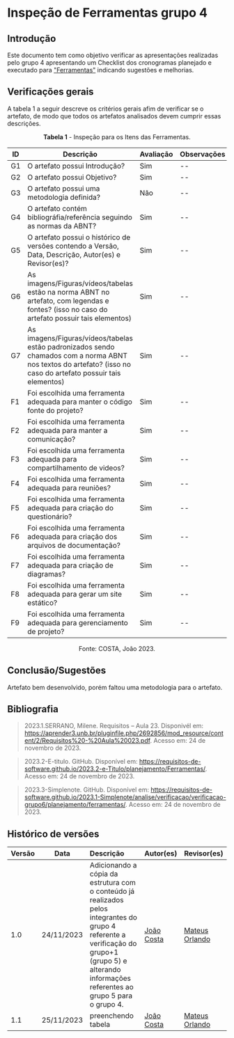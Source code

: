 #  Inspeção de Ferramentas grupo 4

## Introdução
Este documento tem como objetivo verificar as apresentações realizadas pelo grupo 4 apresentando um Checklist dos cronogramas planejado e executado para  ["Ferramentas"](https://requisitos-de-software.github.io/2023.2-e-Titulo/planejamento/Ferramentas/) indicando sugestões e melhorias.

## Verificações gerais
A tabela 1 a seguir descreve os critérios gerais afim de verificar se o artefato, de modo que todos os artefatos analisados devem cumprir essas descrições.

<center>

**Tabela 1** - Inspeção para os Itens das Ferramentas.

 ID | Descrição | Avaliação | Observações |
| ---| -------- | --------- | ------------ |
| G1  | O artefato possui Introdução? | Sim | -- |
| G2  | O artefato possui Objetivo? | Sim | -- |
| G3  | O artefato possui uma metodologia definida? | Não | -- |
| G4  | O artefato contém bibliográfia/referência seguindo as normas da ABNT? | Sim | -- |
| G5  | O artefato possui o histórico de versões contendo a Versão, Data, Descrição, Autor(es) e Revisor(es)? | Sim | -- |
| G6  | As imagens/Figuras/vídeos/tabelas estão na norma ABNT no artefato, com legendas e fontes? (isso no caso do artefato possuir tais elementos) | Sim | -- |
| G7  | As imagens/Figuras/vídeos/tabelas estão padronizados sendo chamados com a norma ABNT nos textos do artefato? (isso no caso do artefato possuir tais elementos) | Sim | -- |
| F1 | Foi escolhida uma ferramenta adequada para manter o código fonte do projeto? | Sim | -- |
| F2 | Foi escolhida uma ferramenta adequada para manter a comunicação? | Sim | -- |
| F3 | Foi escolhida uma ferramenta adequada para compartilhamento de videos? | Sim | -- |
| F4 | Foi escolhida uma ferramenta adequada para reuniões? | Sim | -- |
| F5 | Foi escolhida uma ferramenta adequada para criação do questionário? | Sim | -- |
| F6 | Foi escolhida uma ferramenta adequada para criação dos arquivos de documentação? | Sim| -- |
| F7 | Foi escolhida uma ferramenta adequada para criação de diagramas? | Sim | -- |
| F8 | Foi escolhida uma ferramenta adequada para gerar um site estático? | Sim | -- |
| F9 | Foi escolhida uma ferramenta adequada para gerenciamento de projeto? | Sim | -- |


Fonte: COSTA, João 2023.

</center>

## Conclusão/Sugestões
Artefato bem desenvolvido, porém faltou uma metodologia para o artefato.

## Bibliografia

> 2023.1.SERRANO, Milene. Requisitos – Aula 23. Disponivél em: https://aprender3.unb.br/pluginfile.php/2692856/mod_resource/content/2/Requisitos%20-%20Aula%20023.pdf. Acesso em: 24 de novembro de 2023.

> 2023.2-E-titulo. GitHub. Disponível em: https://requisitos-de-software.github.io/2023.2-e-Titulo/planejamento/Ferramentas/. Acesso em: 24 de novembro de 2023.

> 2023.3-Simplenote. GitHub. Disponível em: https://requisitos-de-software.github.io/2023.1-Simplenote/analise/verificacao/verificacao-grupo6/planejamento/ferramentas/. Acesso em: 24 de novembro de 2023.

## Histórico de versões
| Versão | Data       | Descrição                   | Autor(es)     | Revisor(es) |
|--------|------------|:-----------------------------|---------------|-------------|
| 1.0    | 24/11/2023 | Adicionando a cópia da estrutura com o conteúdo já realizados pelos integrantes do grupo 4 referente a verificação do grupo+1 (grupo 5) e alterando informações referentes ao grupo 5 para o grupo 4. |  [João Costa](https://github.com/jvcostta)   |  [Mateus Orlando](https://github.com/MateusPy) |
| 1.1    | 25/11/2023 | preenchendo tabela |  [João Costa](https://github.com/jvcostta)   |  [Mateus Orlando](https://github.com/MateusPy) |